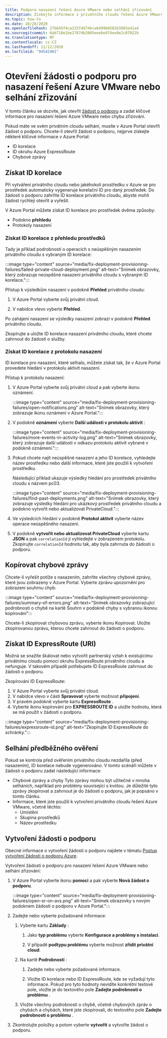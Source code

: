 ```yaml
---
title: Podpora nasazení řešení Azure VMware nebo selhání zřizování
description: Získejte informace z privátního cloudu řešení Azure VMware a zajistěte si soubor žádosti o službu pro nasazení řešení Azure VMware nebo chybu zřizování.
ms.topic: how-to
ms.date: 10/28/2020
ms.openlocfilehash: 27b645f4ca225fdd74bca6499b6581b3803e41a4
ms.sourcegitcommit: 6ab718e1be2767db2605eeebe974ee9e2c07022b
ms.translationtype: MT
ms.contentlocale: cs-CZ
ms.lasthandoff: 11/12/2020
ms.locfileid: "94542401"
---
```

# <a name="open-a-support-request-for-an-azure-vmware-solution-deployment-or-provisioning-failure"></a>Otevření žádosti o podporu pro nasazení řešení Azure VMware nebo selhání zřizování

V tomto článku se dozvíte, jak otevřít [žádost o podporu](https://rc.portal.azure.com/#create/Microsoft.Support) a zadat klíčové informace pro nasazení řešení Azure VMware nebo chybu zřizování. 

Pokud máte ve svém privátním cloudu selhání, musíte v Azure Portal otevřít žádost o podporu. Chcete-li otevřít žádost o podporu, nejprve získejte některé klíčové informace v Azure Portal:

- ID korelace
- ID okruhu Azure ExpressRoute
- Chybové zprávy

## <a name="get-the-correlation-id"></a>Získat ID korelace
 
Při vytváření privátního cloudu nebo jakéhokoli prostředku v Azure se pro prostředek automaticky vygeneruje korelační ID pro daný prostředek. Do žádosti o podporu zahrňte ID korelace privátního cloudu, abyste mohli žádost rychleji otevřít a vyřešit.

V Azure Portal můžete získat ID korelace pro prostředek dvěma způsoby:

* Podokno **přehledu**
* Protokoly nasazení
 
 ### <a name="get-the-correlation-id-from-the-resource-overview"></a>Získat ID korelace z přehledu prostředků

Tady je příklad podrobností o operacích s neúspěšným nasazením privátního cloudu s vybraným ID korelace:

:::image type="content" source="media/fix-deployment-provisioning-failures/failed-private-cloud-deployment.png" alt-text="Snímek obrazovky, který zobrazuje neúspěšné nasazení privátního cloudu s vybraným ID korelace.":::

Přístup k výsledkům nasazení v podokně **Přehled** privátního cloudu:

1. V Azure Portal vyberte svůj privátní cloud.

1. V nabídce vlevo vyberte **Přehled**.

Po zahájení nasazení se výsledky nasazení zobrazí v podokně **Přehled** privátního cloudu.

Zkopírujte a uložte ID korelace nasazení privátního cloudu, které chcete zahrnout do žádosti o služby.

### <a name="get-the-correlation-id-from-the-deployment-log"></a>Získat ID korelace z protokolu nasazení

ID korelace pro nasazení, které selhalo, můžete získat tak, že v Azure Portal provedete hledání v protokolu aktivit nasazení.

Přístup k protokolu nasazení:

1. V Azure Portal vyberte svůj privátní cloud a pak vyberte ikonu oznámení.

   :::image type="content" source="media/fix-deployment-provisioning-failures/open-notifications.png" alt-text="Snímek obrazovky, který zobrazuje ikonu oznámení v Azure Portal.":::

1. V podokně **oznámení** vyberte **Další události v protokolu aktivit** :

    :::image type="content" source="media/fix-deployment-provisioning-failures/more-events-in-activity-log.png" alt-text="Snímek obrazovky, který zobrazuje další události v odkazu protokolu aktivit vybrané v podokně oznámení.":::

1. Pokud chcete najít neúspěšné nasazení a jeho ID korelace, vyhledejte název prostředku nebo další informace, které jste použili k vytvoření prostředku. 

    Následující příklad ukazuje výsledky hledání pro prostředek privátního cloudu s názvem pc03.
 
    :::image type="content" source="media/fix-deployment-provisioning-failures/find-past-deployments.png" alt-text="Snímek obrazovky, který zobrazuje výsledky hledání pro ukázkový prostředek privátního cloudu a podokno vytvořit nebo aktualizovat PrivateCloud.":::
 
1. Ve výsledcích hledání v podokně **Protokol aktivit** vyberte název operace neúspěšného nasazení.

1. V podokně **vytvořit nebo aktualizovat PrivateCloud** vyberte kartu **JSON** a pak `correlationId` ji vyhledejte v zobrazeném protokolu. Zkopírujte `correlationId` hodnotu tak, aby byla zahrnuta do žádosti o podporu. 
 
## <a name="copy-error-messages"></a>Kopírovat chybové zprávy

Chcete-li vyřešit potíže s nasazením, zahrňte všechny chybové zprávy, které jsou zobrazeny v Azure Portal. Vyberte zprávu upozornění pro zobrazení souhrnu chyb:
 
:::image type="content" source="media/fix-deployment-provisioning-failures/summary-of-errors.png" alt-text="Snímek obrazovky zobrazující podrobnosti o chybě na kartě Souhrn v podokně chyby s vybranou ikonou kopírování":::

Chcete-li zkopírovat chybovou zprávu, vyberte ikonu Kopírovat. Uložte zkopírovanou zprávu, kterou chcete zahrnout do žádosti o podporu.
 
## <a name="get-the-expressroute-id-uri"></a>Získat ID ExpressRoute (URI)
 
Možná se snažíte škálovat nebo vytvořit partnerský vztah k existujícímu privátnímu cloudu pomocí okruhu ExpressRoute privátního cloudu a nefunguje. V takovém případě potřebujete ID ExpressRoute zahrnout do žádosti o podporu.

Zkopírování ID ExpressRoute:

1. V Azure Portal vyberte svůj privátní cloud.
1. V nabídce vlevo v části **Spravovat** vyberte možnost **připojení**. 
1. V pravém podokně vyberte kartu **ExpressRoute** .
1. Vyberte ikonu kopírování pro **EXPRESSROUTE ID** a uložte hodnotu, která se má použít v žádosti o podporu.
 
:::image type="content" source="media/fix-deployment-provisioning-failures/expressroute-id.png" alt-text="Zkopírujte ID ExpressRoute do schránky."::: 
 
## <a name="pre-validation-failures"></a>Selhání předběžného ověření

Pokud se kontrola před ověřením privátního cloudu nezdařila (před nasazením), ID korelace nebude vygenerováno. V tomto scénáři můžete v žádosti o podporu zadat následující informace:

- Chybové zprávy a chyby Tyto zprávy mohou být užitečné v mnoha selháních, například pro problémy související s kvótou. Je důležité tyto zprávy zkopírovat a zahrnout je do žádosti o podporu, jak je popsáno v tomto článku.
- Informace, které jste použili k vytvoření privátního cloudu řešení Azure VMware, včetně těchto:
  - Umístění
  - Skupina prostředků
  - Název prostředku

## <a name="create-your-support-request"></a>Vytvoření žádosti o podporu

Obecné informace o vytvoření žádosti o podporu najdete v tématu [Postup vytvoření žádosti o podporu Azure](../azure-portal/supportability/how-to-create-azure-support-request.md). 

Vytvoření žádosti o podporu pro nasazení řešení Azure VMware nebo selhání zřizování:

1. V Azure Portal vyberte ikonu **pomoci** a pak vyberte **Nová žádost o podporu**.

    :::image type="content" source="media/fix-deployment-provisioning-failures/open-sr-on-avs.png" alt-text="Snímek obrazovky s novým podoknem žádosti o podporu v Azure Portal.":::

1. Zadejte nebo vyberte požadované informace:

   1. Vyberte kartu **Základy** :

      1. Jako **typ problému** vyberte **Konfigurace a problémy s instalací**.

      1. V případě **podtypu problému** vyberte možnost **zřídit privátní cloud**.

   1. Na kartě **Podrobnosti** :

      1. Zadejte nebo vyberte požadované informace.

      1. Vložte ID korelace nebo ID ExpressRoute, kde se vyžadují tyto informace. Pokud pro tyto hodnoty nevidíte konkrétní textové pole, vložte je do textového pole **Zadejte podrobnosti o problému** .

    1. Vložte všechny podrobnosti o chybě, včetně chybových zpráv o chybách a chybách, které jste zkopírovali, do textového pole **Zadejte podrobnosti o problému** .

1. Zkontrolujte položky a potom vyberte **vytvořit** a vytvořte žádost o podporu.
